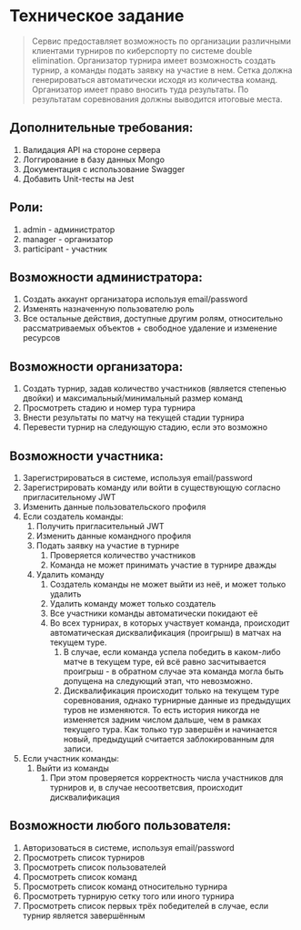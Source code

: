 # Техническое задание

> Сервис предоставляет возможность по организации различными клиентами турниров по киберспорту по системе double elimination. Организатор турнира имеет возможность создать турнир, а команды подать заявку на участие в нем. Сетка должна генерироваться автоматически исходя из количества команд. Организатор имеет право вносить туда результаты. По результатам соревнования должны выводится итоговые места.

## Дополнительные требования:

1. Валидация API на стороне сервера
2. Логгирование в базу данных Mongo
3. Документация с использование Swagger
4. Добавить Unit-тесты на Jest

## Роли:

1. admin - администратор
2. manager - организатор
3. participant - участник

## Возможности администратора:

1. Создать аккаунт организатора используя email/password
2. Изменять назначенную пользователю роль
3. Все остальные действия, доступные другим ролям, относительно рассматриваемых объектов + свободное удаление и изменение ресурсов

## Возможности организатора:

1. Создать турнир, задав количество участников (является степенью двойки) и максимальный/минимальный размер команд
2. Просмотреть стадию и номер тура турнира
3. Внести результаты по матчу на текущей стадии турнира
4. Перевести турнир на следующую стадию, если это возможно

## Возможности участника:

1. Зарегистрироваться в системе, используя email/password
2. Зарегистрировать команду или войти в существующую согласно пригласительному JWT
3. Изменить данные пользовательского профиля
4. Если создатель команды:
   1. Получить пригласительный JWT
   2. Изменить данные командного профиля
   3. Подать заявку на участие в турнире
      1. Проверяется количество участников
      2. Команда не может принимать участие в турнире дважды
   4. Удалить команду
      1. Создатель команды не может выйти из неё, и может только удалить
      2. Удалить команду может только создатель
      3. Все участники команды автоматически покидают её
      4. Во всех турнирах, в которых участвует команда, происходит автоматическая дисквалификация (проигрыш) в матчах на текущем туре. 
         1. В случае, если команда успела победить в каком-либо матче в текущем туре, ей всё равно засчитывается проигрыш - в обратном случае эта команда могла быть допущена на следующий этап, что невозможно.
         2. Дисквалификация происходит только на текущем туре соревнования, однако турнирные данные из предыдущих туров не изменяются. То есть история никогда не изменяется задним числом дальше, чем в рамках текущего тура. Как только тур завершён и начинается новый, предыдущий считается заблокированным для записи.
5. Если участник команды:
   1. Выйти из команды
      1. При этом проверяется корректность числа участников для турниров и, в случае несоответсвия, происходит дисквалификация

## Возможности любого пользователя:

1. Авторизоваться в системе, используя email/password
2. Просмотреть список турниров
3. Просмотреть список пользователей
4. Просмотреть список команд
5. Просмотреть список команд относительно турнира
6. Просмотреть турнирую сетку того или иного турнира
7. Просмотреть список первых трёх победителей в случае, если турнир является завершённым

